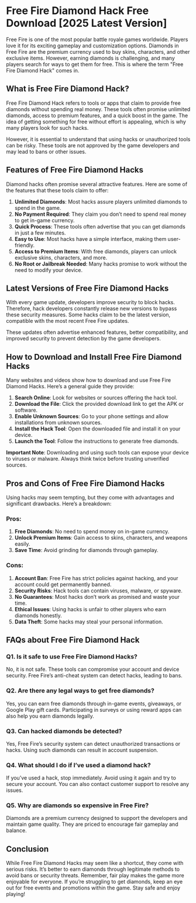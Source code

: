 # Free Fire Diamond Hack Free Download [2025 Latest Version]

Free Fire is one of the most popular battle royale games worldwide. Players love it for its exciting gameplay and customization options. Diamonds in Free Fire are the premium currency used to buy skins, characters, and other exclusive items. However, earning diamonds is challenging, and many players search for ways to get them for free. This is where the term "Free Fire Diamond Hack" comes in.



## What is Free Fire Diamond Hack?

Free Fire Diamond Hack refers to tools or apps that claim to provide free diamonds without spending real money. These tools often promise unlimited diamonds, access to premium features, and a quick boost in the game. The idea of getting something for free without effort is appealing, which is why many players look for such hacks.

However, it is essential to understand that using hacks or unauthorized tools can be risky. These tools are not approved by the game developers and may lead to bans or other issues.

## Features of Free Fire Diamond Hacks

Diamond hacks often promise several attractive features. Here are some of the features that these tools claim to offer:

1. **Unlimited Diamonds**: Most hacks assure players unlimited diamonds to spend in the game.
2. **No Payment Required**: They claim you don’t need to spend real money to get in-game currency.
3. **Quick Process**: These tools often advertise that you can get diamonds in just a few minutes.
4. **Easy to Use**: Most hacks have a simple interface, making them user-friendly.
5. **Access to Premium Items**: With free diamonds, players can unlock exclusive skins, characters, and more.
6. **No Root or Jailbreak Needed**: Many hacks promise to work without the need to modify your device.

## Latest Versions of Free Fire Diamond Hacks

With every game update, developers improve security to block hacks. Therefore, hack developers constantly release new versions to bypass these security measures. Some hacks claim to be the latest version, compatible with the most recent Free Fire updates.

These updates often advertise enhanced features, better compatibility, and improved security to prevent detection by the game developers.

## How to Download and Install Free Fire Diamond Hacks

Many websites and videos show how to download and use Free Fire Diamond Hacks. Here’s a general guide they provide:

1. **Search Online**: Look for websites or sources offering the hack tool.
2. **Download the File**: Click the provided download link to get the APK or software.
3. **Enable Unknown Sources**: Go to your phone settings and allow installations from unknown sources.
4. **Install the Hack Tool**: Open the downloaded file and install it on your device.
5. **Launch the Tool**: Follow the instructions to generate free diamonds.

**Important Note**: Downloading and using such tools can expose your device to viruses or malware. Always think twice before trusting unverified sources.

## Pros and Cons of Free Fire Diamond Hacks

Using hacks may seem tempting, but they come with advantages and significant drawbacks. Here’s a breakdown:

### Pros:
1. **Free Diamonds**: No need to spend money on in-game currency.
2. **Unlock Premium Items**: Gain access to skins, characters, and weapons easily.
3. **Save Time**: Avoid grinding for diamonds through gameplay.

### Cons:
1. **Account Ban**: Free Fire has strict policies against hacking, and your account could get permanently banned.
2. **Security Risks**: Hack tools can contain viruses, malware, or spyware.
3. **No Guarantees**: Most hacks don’t work as promised and waste your time.
4. **Ethical Issues**: Using hacks is unfair to other players who earn diamonds honestly.
5. **Data Theft**: Some hacks may steal your personal information.

## FAQs about Free Fire Diamond Hack

### Q1. Is it safe to use Free Fire Diamond Hacks?
No, it is not safe. These tools can compromise your account and device security. Free Fire’s anti-cheat system can detect hacks, leading to bans.

### Q2. Are there any legal ways to get free diamonds?
Yes, you can earn free diamonds through in-game events, giveaways, or Google Play gift cards. Participating in surveys or using reward apps can also help you earn diamonds legally.

### Q3. Can hacked diamonds be detected?
Yes, Free Fire’s security system can detect unauthorized transactions or hacks. Using such diamonds can result in account suspension.

### Q4. What should I do if I’ve used a diamond hack?
If you’ve used a hack, stop immediately. Avoid using it again and try to secure your account. You can also contact customer support to resolve any issues.

### Q5. Why are diamonds so expensive in Free Fire?
Diamonds are a premium currency designed to support the developers and maintain game quality. They are priced to encourage fair gameplay and balance.

## Conclusion

While Free Fire Diamond Hacks may seem like a shortcut, they come with serious risks. It’s better to earn diamonds through legitimate methods to avoid bans or security threats. Remember, fair play makes the game more enjoyable for everyone. If you’re struggling to get diamonds, keep an eye out for free events and promotions within the game. Stay safe and enjoy playing!



